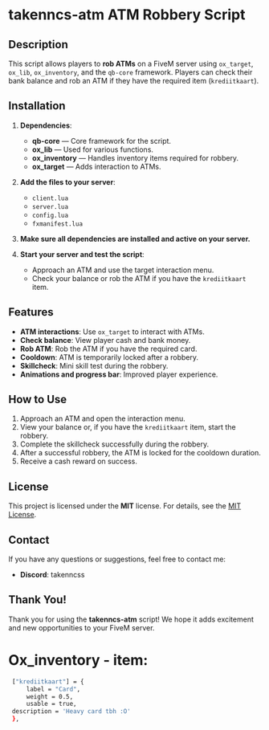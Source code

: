 # takenncs-atm ATM Robbery Script

## Description
This script allows players to **rob ATMs** on a FiveM server using `ox_target`, `ox_lib`, `ox_inventory`, and the `qb-core` framework. Players can check their bank balance and rob an ATM if they have the required item (`krediitkaart`).

## Installation

1. **Dependencies**:
   - **qb-core** — Core framework for the script.
   - **ox_lib** — Used for various functions.
   - **ox_inventory** — Handles inventory items required for robbery.
   - **ox_target** — Adds interaction to ATMs.

2. **Add the files to your server**:
   - `client.lua`
   - `server.lua`
   - `config.lua`
   - `fxmanifest.lua`

3. **Make sure all dependencies are installed and active on your server.**

4. **Start your server and test the script**:
   - Approach an ATM and use the target interaction menu.
   - Check your balance or rob the ATM if you have the `krediitkaart` item.

## Features

- **ATM interactions**: Use `ox_target` to interact with ATMs.
- **Check balance**: View player cash and bank money.
- **Rob ATM**: Rob the ATM if you have the required card.
- **Cooldown**: ATM is temporarily locked after a robbery.
- **Skillcheck**: Mini skill test during the robbery.
- **Animations and progress bar**: Improved player experience.

## How to Use

1. Approach an ATM and open the interaction menu.
2. View your balance or, if you have the `krediitkaart` item, start the robbery.
3. Complete the skillcheck successfully during the robbery.
4. After a successful robbery, the ATM is locked for the cooldown duration.
5. Receive a cash reward on success.

## License

This project is licensed under the **MIT** license. For details, see the [MIT License](https://opensource.org/licenses/MIT).

## Contact

If you have any questions or suggestions, feel free to contact me:

- **Discord**: takenncss

## Thank You!

Thank you for using the **takenncs-atm** script! We hope it adds excitement and new opportunities to your FiveM server.

# Ox_inventory - item:
   ```bash
    ["krediitkaart"] = {
        label = "Card",
        weight = 0.5, 
        usable = true,
    description = 'Heavy card tbh :O'
    },

